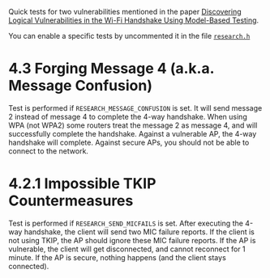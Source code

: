 Quick tests for two vulnerabilities mentioned in the paper [Discovering Logical Vulnerabilities in the Wi-Fi Handshake Using Model-Based Testing](https://lirias2repo.kuleuven.be/bitstream/handle/123456789/572634/asiaccs2017.pdf).

You can enable a specific tests by uncommented it in the file [`research.h`](src/common/research.h)

# 4.3 Forging Message 4 (a.k.a. Message Confusion)

Test is performed if `RESEARCH_MESSAGE_CONFUSION` is set. It will send message 2 instead of message 4 to complete the 4-way handshake. When using WPA (not WPA2) some routers treat the message 2 as message 4, and will successfully complete the handshake. Against a vulnerable AP, the 4-way handshake will complete. Against secure APs, you should not be able to connect to the network.

# 4.2.1 Impossible TKIP Countermeasures

Test is performed if `RESEARCH_SEND_MICFAILS` is set. After executing the 4-way handshake, the client will send two MIC failure reports. If the client is not using TKIP, the AP should ignore these MIC failure reports. If the AP is vulnerable, the client will get disconnected, and cannot reconnect for 1 minute. If the AP is secure, nothing happens (and the client stays connected).

